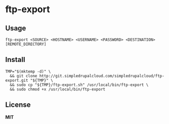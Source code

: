 # ftp-export

## Usage

    ftp-export <SOURCE> <HOSTNAME> <USERNAME> <PASSWORD> <DESTINATION> [REMOTE_DIRECTORY]

## Install

    TMP="$(mktemp -d)" \
      && git clone http://git.simpledrupalcloud.com/simpledrupalcloud/ftp-export.git "${TMP}" \
      && sudo cp "${TMP}/ftp-export.sh" /usr/local/bin/ftp-export \
      && sudo chmod +x /usr/local/bin/ftp-export

## License

**MIT**
